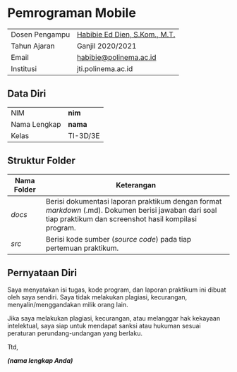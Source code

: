 # Pemrograman Mobile

|  |  |
|--|--|
| Dosen Pengampu | [Habibie Ed Dien, S.Kom., M.T.](https://github.com/hbb-polinema) |
| Tahun Ajaran | Ganjil 2020/2021 |
| Email | habibie@polinema.ac.id |
| Institusi | jti.polinema.ac.id |


## Data Diri

|  |  |
|--|--|
| NIM | **nim** |
| Nama Lengkap | **nama** |
| Kelas | TI-3D/3E |


## Struktur Folder

| Nama Folder | Keterangan |
|--|--|
| *docs* | Berisi dokumentasi laporan praktikum dengan format *markdown* (.md). Dokumen berisi jawaban dari soal tiap praktikum dan screenshot hasil kompilasi program. |
| *src* | Berisi kode sumber (*source code*) pada tiap pertemuan praktikum. |


## Pernyataan Diri

Saya menyatakan isi tugas, kode program, dan laporan praktikum ini dibuat oleh saya sendiri. Saya tidak melakukan plagiasi, kecurangan, menyalin/menggandakan milik orang lain.

Jika saya melakukan plagiasi, kecurangan, atau melanggar hak kekayaan intelektual, saya siap untuk mendapat sanksi atau hukuman sesuai peraturan perundang-undangan yang berlaku.

Ttd,

***(nama lengkap Anda)***
